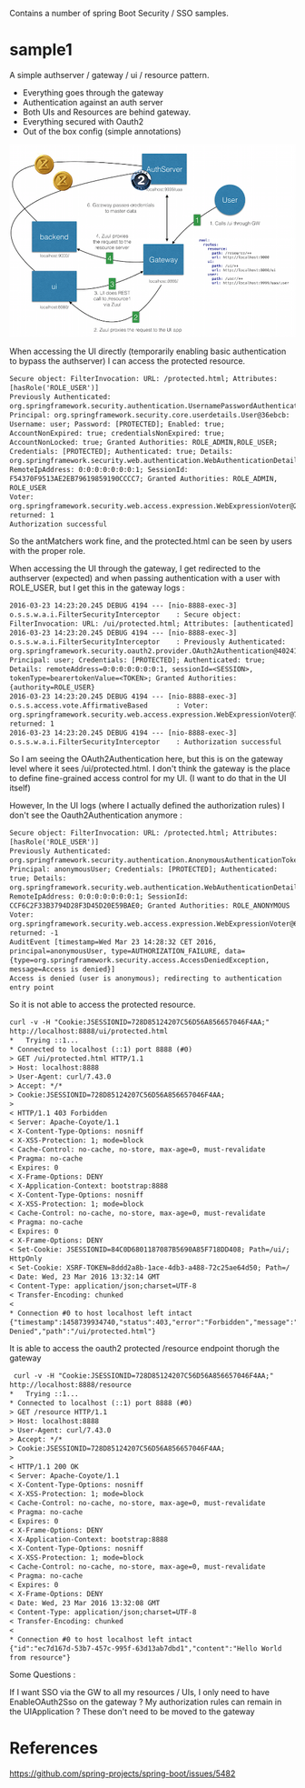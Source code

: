 Contains a number of spring Boot Security / SSO samples.


# sample1

A simple authserver / gateway / ui / resource pattern.

- Everything goes through the gateway
- Authentication against an auth server
- Both UIs and Resources are behind gateway.
- Everything secured with Oauth2
- Out of the box config (simple annotations)

![](images/sample1.png)



When accessing the UI directly (temporarily enabling basic authentication to bypass the authserver) I can access the protected resource.
```
Secure object: FilterInvocation: URL: /protected.html; Attributes: [hasRole('ROLE_USER')]
Previously Authenticated: org.springframework.security.authentication.UsernamePasswordAuthenticationToken@48ba0d1: Principal: org.springframework.security.core.userdetails.User@36ebcb: Username: user; Password: [PROTECTED]; Enabled: true; AccountNonExpired: true; credentialsNonExpired: true; AccountNonLocked: true; Granted Authorities: ROLE_ADMIN,ROLE_USER; Credentials: [PROTECTED]; Authenticated: true; Details: org.springframework.security.web.authentication.WebAuthenticationDetails@fffc7f0c: RemoteIpAddress: 0:0:0:0:0:0:0:1; SessionId: F54370F9513AE2EB79619859190CCCC7; Granted Authorities: ROLE_ADMIN, ROLE_USER
Voter: org.springframework.security.web.access.expression.WebExpressionVoter@2a54d2a7, returned: 1
Authorization successful

```

So the antMatchers work fine, and the protected.html can be seen by users with the proper role.


When accessing the UI through the gateway, I get redirected to the authserver (expected) and when passing authentication with a user with ROLE_USER, but I get this in the gateway logs :



```
2016-03-23 14:23:20.245 DEBUG 4194 --- [nio-8888-exec-3] o.s.s.w.a.i.FilterSecurityInterceptor    : Secure object: FilterInvocation: URL: /ui/protected.html; Attributes: [authenticated]
2016-03-23 14:23:20.245 DEBUG 4194 --- [nio-8888-exec-3] o.s.s.w.a.i.FilterSecurityInterceptor    : Previously Authenticated: org.springframework.security.oauth2.provider.OAuth2Authentication@402417f1: Principal: user; Credentials: [PROTECTED]; Authenticated: true; Details: remoteAddress=0:0:0:0:0:0:0:1, sessionId=<SESSION>, tokenType=bearertokenValue=<TOKEN>; Granted Authorities: {authority=ROLE_USER}
2016-03-23 14:23:20.245 DEBUG 4194 --- [nio-8888-exec-3] o.s.s.access.vote.AffirmativeBased       : Voter: org.springframework.security.web.access.expression.WebExpressionVoter@71da2205, returned: 1
2016-03-23 14:23:20.245 DEBUG 4194 --- [nio-8888-exec-3] o.s.s.w.a.i.FilterSecurityInterceptor    : Authorization successful
```

So I am seeing the OAuth2Authentication here, but this is on the gateway level where it sees /ui/protected.html. I don't think the gateway is the place to define fine-grained access control for my UI. (I want to do that in the UI itself)


However, In the UI logs (where I actually defined the authorization rules) I don't see the Oauth2Authentication anymore :

```
Secure object: FilterInvocation: URL: /protected.html; Attributes: [hasRole('ROLE_USER')]
Previously Authenticated: org.springframework.security.authentication.AnonymousAuthenticationToken@905571d8: Principal: anonymousUser; Credentials: [PROTECTED]; Authenticated: true; Details: org.springframework.security.web.authentication.WebAuthenticationDetails@0: RemoteIpAddress: 0:0:0:0:0:0:0:1; SessionId: CCF6C2F33B3794D28F3D45D20E59BAE0; Granted Authorities: ROLE_ANONYMOUS
Voter: org.springframework.security.web.access.expression.WebExpressionVoter@69681cd, returned: -1
AuditEvent [timestamp=Wed Mar 23 14:28:32 CET 2016, principal=anonymousUser, type=AUTHORIZATION_FAILURE, data={type=org.springframework.security.access.AccessDeniedException, message=Access is denied}]
Access is denied (user is anonymous); redirecting to authentication entry point
```




So it is not able to access the protected resource. 

```
curl -v -H "Cookie:JSESSIONID=728D85124207C56D56A856657046F4AA;" http://localhost:8888/ui/protected.html
*   Trying ::1...
* Connected to localhost (::1) port 8888 (#0)
> GET /ui/protected.html HTTP/1.1
> Host: localhost:8888
> User-Agent: curl/7.43.0
> Accept: */*
> Cookie:JSESSIONID=728D85124207C56D56A856657046F4AA;
> 
< HTTP/1.1 403 Forbidden
< Server: Apache-Coyote/1.1
< X-Content-Type-Options: nosniff
< X-XSS-Protection: 1; mode=block
< Cache-Control: no-cache, no-store, max-age=0, must-revalidate
< Pragma: no-cache
< Expires: 0
< X-Frame-Options: DENY
< X-Application-Context: bootstrap:8888
< X-Content-Type-Options: nosniff
< X-XSS-Protection: 1; mode=block
< Cache-Control: no-cache, no-store, max-age=0, must-revalidate
< Pragma: no-cache
< Expires: 0
< X-Frame-Options: DENY
< Set-Cookie: JSESSIONID=84C0D6801187087B5690A85F718DD408; Path=/ui/; HttpOnly
< Set-Cookie: XSRF-TOKEN=8ddd2a8b-1ace-4db3-a488-72c25ae64d50; Path=/
< Date: Wed, 23 Mar 2016 13:32:14 GMT
< Content-Type: application/json;charset=UTF-8
< Transfer-Encoding: chunked
< 
* Connection #0 to host localhost left intact
{"timestamp":1458739934740,"status":403,"error":"Forbidden","message":"Access Denied","path":"/ui/protected.html"}
```

It is able to access the oauth2 protected /resource endpoint thorugh the gateway

```
 curl -v -H "Cookie:JSESSIONID=728D85124207C56D56A856657046F4AA;" http://localhost:8888/resource
*   Trying ::1...
* Connected to localhost (::1) port 8888 (#0)
> GET /resource HTTP/1.1
> Host: localhost:8888
> User-Agent: curl/7.43.0
> Accept: */*
> Cookie:JSESSIONID=728D85124207C56D56A856657046F4AA;
> 
< HTTP/1.1 200 OK
< Server: Apache-Coyote/1.1
< X-Content-Type-Options: nosniff
< X-XSS-Protection: 1; mode=block
< Cache-Control: no-cache, no-store, max-age=0, must-revalidate
< Pragma: no-cache
< Expires: 0
< X-Frame-Options: DENY
< X-Application-Context: bootstrap:8888
< X-Content-Type-Options: nosniff
< X-XSS-Protection: 1; mode=block
< Cache-Control: no-cache, no-store, max-age=0, must-revalidate
< Pragma: no-cache
< Expires: 0
< X-Frame-Options: DENY
< Date: Wed, 23 Mar 2016 13:32:08 GMT
< Content-Type: application/json;charset=UTF-8
< Transfer-Encoding: chunked
< 
* Connection #0 to host localhost left intact
{"id":"ec7d167d-53b7-457c-995f-63d13ab7dbd1","content":"Hello World from resource"}
```


Some Questions :

If I want SSO via the GW to all my resources / UIs, I only need to have EnableOAuth2Sso on the gateway ?
My authorization rules can remain in the UIApplication ? These don't need to be moved to the gateway 





# References

https://github.com/spring-projects/spring-boot/issues/5482
